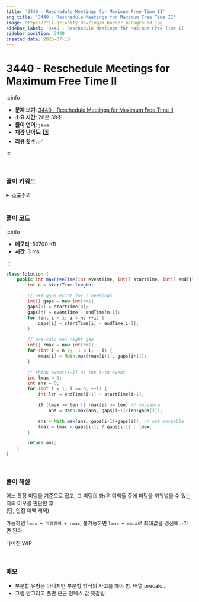 ```yaml
---
title: '3440 - Reschedule Meetings for Maximum Free Time II'
eng_title: '3440 - Reschedule Meetings for Maximum Free Time II'
image: https://til.qriosity.dev/img/m_banner_background.jpg
sidebar_label: '3440 - Reschedule Meetings for Maximum Free Time II'
sidebar_position: 3440
created_date: 2025-07-10
---
```


# 3440 - Reschedule Meetings for Maximum Free Time II

:::info

- **문제 보기**: [3440 - Reschedule Meetings for Maximum Free Time II](https://leetcode.com/problems/reschedule-meetings-for-maximum-free-time-ii)
- **소요 시간**: 26분 39초
- **풀이 언어**: `java`
- **체감 난이도**: 3️⃣
- **리뷰 횟수**: ✅

:::

<br />

### 풀이 키워드

<details>
<summary>스포주의</summary>

`그리디`

</details>

<br />

### 풀이 코드

:::info

- **메모리**: 59700 KB
- **시간**: 3 ms

:::

```java
class Solution {
    public int maxFreeTime(int eventTime, int[] startTime, int[] endTime) {
        int n = startTime.length;

        // n+1 gaps exist for n meetings
        int[] gaps = new int[n+1];
        gaps[0] = startTime[0];
        gaps[n] = eventTime - endTime[n-1];
        for (int i = 1; i < n; ++i) {
            gaps[i] = startTime[i] - endTime[i-1];
        }

        // pre-calc max right gap
        int[] rmax = new int[n+1];
        for (int i = n-1; -1 < i; --i) {
            rmax[i] = Math.max(rmax[i+1], gaps[i+1]);
        }

        // think event[i-1] as the i-th event
        int lmax = 0;
        int ans = 0;
        for (int i = 1; i <= n; ++i) {
            int len = endTime[i-1] - startTime[i-1];

            if (lmax >= len || rmax[i] >= len) // moveable
                ans = Math.max(ans, gaps[i-1]+len+gaps[i]);

            ans = Math.max(ans, gaps[i-1]+gaps[i]); // not moveable
            lmax = lmax < gaps[i-1] ? gaps[i-1] : lmax;
        }

        return ans;
    }
}
```

<br />

### 풀이 해설

어느 특정 미팅을 기준으로 잡고, 그 미팅의 좌/우 여백들 중에 미팅을 끼워넣을 수 있는지의 여부를 판단한 후<br />
(단, 인접 여백 제외)

가능하면 `lmax + 미팅길이 + rmax`, 불가능하면 `lmax + rmax`로 최대값을 갱신해나가면 된다.

나머진 WIP

<br />

### 메모

- 부분합 유형은 아니지만 부분합 방식의 사고를 해야 함. 배열 precalc...
- 그림 안그리고 풀면 은근 인덱스 값 헷갈림